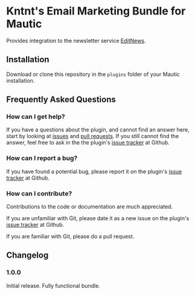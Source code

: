 # Kntnt's Email Marketing Bundle for Mautic

Provides integration to the newsletter service [EditNews](https://www.multinet.com/en/editnews/).

## Installation

Download or clone this repository in the `plugins` folder of your Mautic installation.

## Frequently Asked Questions

### How can I get help?

If you have a questions about the plugin, and cannot find an answer here, start by looking at [issues](https://github.com/Kntnt/KntntEmailMarketingBundle/issues) and [pull requests](https://github.com/Kntnt/KntntEmailMarketingBundle/pulls). If you still cannot find the answer, feel free to ask in the the plugin's [issue tracker](https://github.com/Kntnt/KntntEmailMarketingBundle/issues) at Github.

### How can I report a bug?

If you have found a potential bug, please report it on the plugin's [issue tracker](https://github.com/Kntnt/KntntEmailMarketingBundle/issues) at Github.

### How can I contribute?

Contributions to the code or documentation are much appreciated.

If you are unfamiliar with Git, please date it as a new issue on the plugin's [issue tracker](https://github.com/Kntnt/KntntEmailMarketingBundle/issues) at Github.

If you are familiar with Git, please do a pull request.

## Changelog

### 1.0.0

Initial release. Fully functional bundle.
